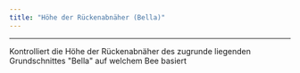 ```yaml
---
title: "Höhe der Rückenabnäher (Bella)"
---
```


***

Kontrolliert die Höhe der Rückenabnäher des zugrunde liegenden Grundschnittes "Bella" auf welchem Bee basiert




